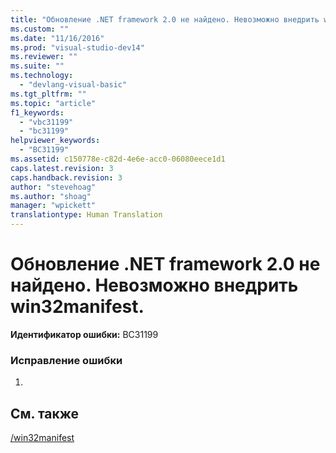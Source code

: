 ```yaml
---
title: "Обновление .NET framework 2.0 не найдено. Невозможно внедрить win32manifest. | Microsoft Docs"
ms.custom: ""
ms.date: "11/16/2016"
ms.prod: "visual-studio-dev14"
ms.reviewer: ""
ms.suite: ""
ms.technology: 
  - "devlang-visual-basic"
ms.tgt_pltfrm: ""
ms.topic: "article"
f1_keywords: 
  - "vbc31199"
  - "bc31199"
helpviewer_keywords: 
  - "BC31199"
ms.assetid: c150778e-c82d-4e6e-acc0-06080eece1d1
caps.latest.revision: 3
caps.handback.revision: 3
author: "stevehoag"
ms.author: "shoag"
manager: "wpickett"
translationtype: Human Translation
---
```

# Обновление .NET framework 2.0 не найдено. Невозможно внедрить win32manifest.
**Идентификатор ошибки:** BC31199  
  
### Исправление ошибки  
  
1.  
  
## См. также  
 [\/win32manifest](../../visual-basic/reference/command-line-compiler/win32manifest.md)